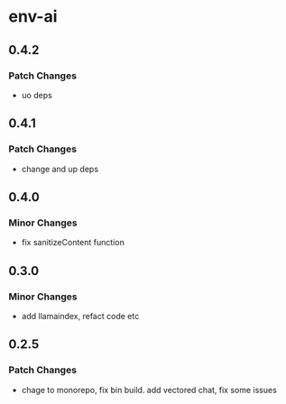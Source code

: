 # env-ai

## 0.4.2

### Patch Changes

- uo deps

## 0.4.1

### Patch Changes

- change and up deps

## 0.4.0

### Minor Changes

- fix sanitizeContent function

## 0.3.0

### Minor Changes

- add llamaindex, refact code etc

## 0.2.5

### Patch Changes

- chage to monorepo, fix bin build. add vectored chat, fix some issues
